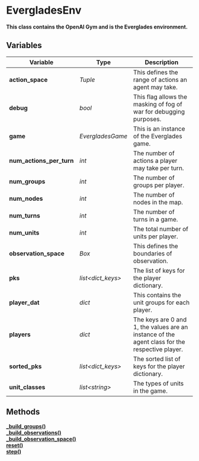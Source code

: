 # EvergladesEnv
**This class contains the OpenAI Gym and is the Everglades environment.**

## Variables
|Variable                   |Type               |                       Description                                                             |
|---------------------------|-------------------|-----------------------------------------------------------------------------------------------|
|**action_space**           |*Tuple*            |This defines the range of actions an agent may take.                                           |
|**debug**                  |*bool*             |This flag allows the masking of fog of war for debugging purposes.                             |
|**game**                   |*EvergladesGame*   |This is an instance of the Everglades game.                                                    |
|**num_actions_per_turn**   |*int*              |The number of actions a player may take per turn.                                              |
|**num_groups**             |*int*              |The number of groups per player.                                                               |
|**num_nodes**              |*int*              |The number of nodes in the map.                                                                |
|**num_turns**              |*int*              |The number of turns in a game.                                                                 |
|**num_units**              |*int*              |The total number of units per player.                                                          |
|**observation_space**      |*Box*              |This defines the boundaries of observation.                                                    |
|**pks**                    |*list<dict_keys>*  |The list of keys for the player dictionary.                                                    |
|**player_dat**             |*dict*             |This contains the unit groups for each player.                                                 |
|**players**                |*dict*             |The keys are 0 and 1, the values are an instance of the agent class for the respective player. |
|**sorted_pks**             |*list<dict_keys>*  |The sorted list of keys for the player dictionary.                                             |
|**unit_classes**           |*list\<string>*    |The types of units in the game.                                                                |

## Methods
[**_build_groups()**](../../Methods/ServerMethods/_build_groups().md)  
[**_build_observations()**](../../Methods/ServerMethods/_build_observations().md)  
[**_build_observation_space()**](../../Methods/ServerMethods/_build_observation_space().md)  
[**reset()**](../../Methods/ServerMethods/reset().md)  
[**step()**](../../Methods/ServerMethods/step().md)  
